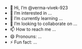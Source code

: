 - 👋 Hi, I’m @verma-vivek-923
- 👀 I’m interested in ...
- 🌱 I’m currently learning ...
- 💞️ I’m looking to collaborate on ...
- 📫 How to reach me ...
- 😄 Pronouns: ...
- ⚡ Fun fact: ...

<!---
verma-vivek-923/verma-vivek-923 is a ✨ special ✨ repository because its `README.md` (this file) appears on your GitHub profile.
You can click the Preview link to take a look at your changes.
--->
